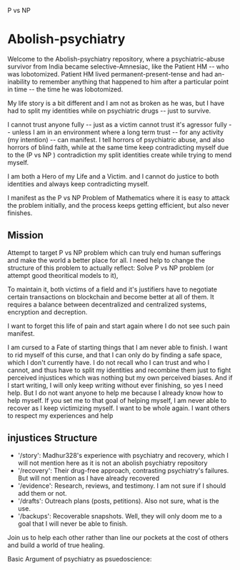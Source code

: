 P vs NP

# Abolish-psychiatry

Welcome to the Abolish-psychiatry repository, where a psychiatric-abuse survivor from India became selective-Amnesiac, like the Patient HM -- who was lobotomized.
Patient HM lived permanent-present-tense and had an-inability to remember anything that happened to him after a particular point in time -- the time he was lobotomized.

My life story is a bit different and I am not as broken as he was, but I have had to split my identities while on psychiatric drugs -- just to survive.

I cannot trust anyone fully -- just as a victim cannot trust it's agressor fully -- unless I am in an environment where a long term trust -- for any activity (my intention) -- can manifest.
I tell horrors of psychiatric abuse, and also horrors of blind faith, while at the same time keep contradicting myself due to the (P vs NP ) contradiction my split identities create while trying to mend myself.

I am both a Hero of my Life and a Victim.
and I cannot do justice to both identities and always keep contradicting myself.

I manifest as the P vs NP Problem of Mathematics where it is easy to attack the problem initially, and the process keeps getting efficient, but also never finishes.

## Mission

Attempt to target P vs NP problem which can truly end human sufferings and make the world a better place for all.
I need help to change the structure of this problem to actually reflect: Solve P vs NP problem (or attempt good theoritical models to it),

To maintain it, both victims of a field and it's justifiers have to negotiate certain transactions on blockchain and become better at all of them.
It requires a balance between decentralized and centralized systems,
encryption and decreption.

I want to forget this life of pain and start again where I do not see such pain manifest.

I am cursed to a Fate of starting things that I am never able to finish.
I want to rid myself of this curse, and that I can only do by finding a safe space, which I don't currently have.
I do not recall who I can trust and who I cannot, and thus have to split my identities and recombine them just to fight perceived injustices which was nothing but my own perceived biases.
And if I start writing, I will only keep writing without ever finishing, so yes I need help.
But I do not want anyone to help me because I already know how to help myself.
If you set me to that goal of helping myself, I am never able to recover as I keep victimizing myself.
I want to be whole again.
I want others to respect my experiences and help

## injustices Structure

- '/story': Madhur328's experience with psychiatry and recovery, which I will not mention here as it is not an abolish psychiatry repository
- '/recovery': Their drug-free approach, contrasting psychiatry's failures. But will not mention as I have already recovered
- '/evidence': Research, reviews, and testimony. I am not sure if I should add them or not.
- '/drafts': Outreach plans (posts, petitions). Also not sure, what is the use.
- '/backups': Recoverable snapshots. Well, they will only doom me to a goal that I will never be able to finish.

Join us to help each other rather than line our pockets at the cost of others and build a world of true healing.

Basic Argument of psychiatry as psuedoscience:





